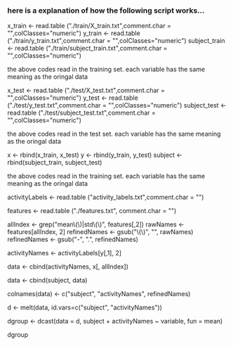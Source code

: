 ### here is a explanation of how the following script works...



x_train <- read.table ("./train/X_train.txt",comment.char = "",colClasses="numeric")
y_train <- read.table ("./train/y_train.txt",comment.char = "",colClasses="numeric")
subject_train <- read.table ("./train/subject_train.txt",comment.char = "",colClasses="numeric")

the above codes read in the training set. each variable has the same meaning as the oringal data


x_test <- read.table ("./test/X_test.txt",comment.char = "",colClasses="numeric")
y_test <- read.table ("./test/y_test.txt",comment.char = "",colClasses="numeric")
subject_test <- read.table ("./test/subject_test.txt",comment.char = "",colClasses="numeric")

the above codes read in the test set. each variable has the same meaning as the oringal data



x <- rbind(x_train, x_test)
y <- rbind(y_train, y_test)
subject <- rbind(subject_train, subject_test)

the above codes read in the training set. each variable has the same meaning as the oringal data




activityLabels <- read.table ("activity_labels.txt",comment.char = "")

features <- read.table ("./features.txt", comment.char = "")

allIndex <- grep("mean\\(\\)|std\\(\\)", features[,2])
rawNames <- features[allIndex, 2]
refinedNames <- gsub("\\(\\)", "", rawNames)
refinedNames <- gsub("-", ".", refinedNames)

activityNames <- activityLabels[y[,1], 2]

data <- cbind(activityNames, x[, allIndex])

data <- cbind(subject, data)

colnames(data) <- c("subject", "activityNames", refinedNames)

d <- melt(data, id.vars=c("subject", "activityNames"))

dgroup <- dcast(data = d, subject + activityNames ~ variable, fun = mean)

dgroup
